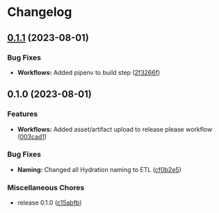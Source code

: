 # Changelog

## [0.1.1](https://github.com/Evanlab02/Lyzer-ETL/compare/v0.1.0...v0.1.1) (2023-08-01)


### Bug Fixes

* **Workflows:** Added pipenv to build step ([2f3266f](https://github.com/Evanlab02/Lyzer-ETL/commit/2f3266f854c4039c082e7766c4db809c64524ff9))

## 0.1.0 (2023-08-01)


### Features

* **Workflows:** Added asset/artifact upload to release please workflow ([003cad1](https://github.com/Evanlab02/Lyzer-ETL/commit/003cad1f4e73a5243b9645e525800fd168f82b39))


### Bug Fixes

* **Naming:** Changed all Hydration naming to ETL ([cf0b2e5](https://github.com/Evanlab02/Lyzer-ETL/commit/cf0b2e5b4e2ee7b65997dd2295690b43778d2a89))


### Miscellaneous Chores

* release 0.1.0 ([c15abfb](https://github.com/Evanlab02/Lyzer-ETL/commit/c15abfb1423b877b1297754a86d667ac8aa2f646))
